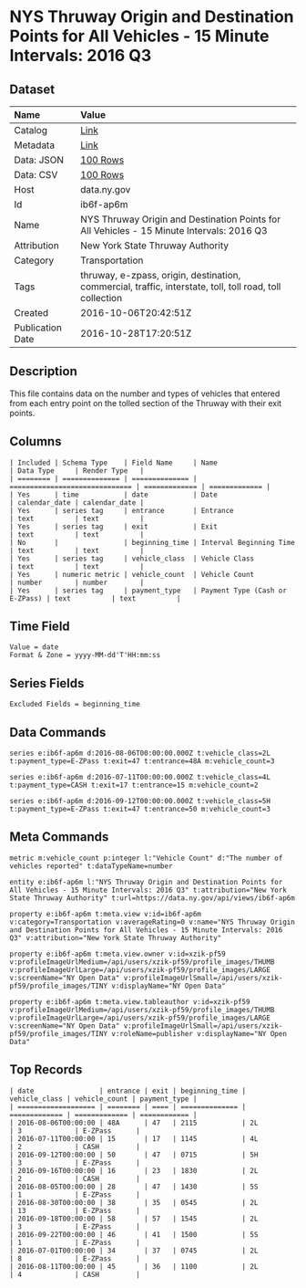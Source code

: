 # NYS Thruway Origin and Destination Points for All Vehicles - 15 Minute Intervals: 2016 Q3

## Dataset

| Name | Value |
| :--- | :---- |
| Catalog | [Link](https://catalog.data.gov/dataset/nys-thruway-origin-and-destination-points-for-all-vehicles-15-minute-intervals-2016-q3) |
| Metadata | [Link](https://data.ny.gov/api/views/ib6f-ap6m) |
| Data: JSON | [100 Rows](https://data.ny.gov/api/views/ib6f-ap6m/rows.json?max_rows=100) |
| Data: CSV | [100 Rows](https://data.ny.gov/api/views/ib6f-ap6m/rows.csv?max_rows=100) |
| Host | data.ny.gov |
| Id | ib6f-ap6m |
| Name | NYS Thruway Origin and Destination Points for All Vehicles - 15 Minute Intervals: 2016 Q3 |
| Attribution | New York State Thruway Authority |
| Category | Transportation |
| Tags | thruway, e-zpass, origin, destination, commercial, traffic, interstate, toll, toll road, toll collection |
| Created | 2016-10-06T20:42:51Z |
| Publication Date | 2016-10-28T17:20:51Z |

## Description

This file contains data on the number and types of vehicles that entered from each entry point on the tolled section of the Thruway with their exit points.

## Columns

```ls
| Included | Schema Type    | Field Name     | Name                           | Data Type     | Render Type   |
| ======== | ============== | ============== | ============================== | ============= | ============= |
| Yes      | time           | date           | Date                           | calendar_date | calendar_date |
| Yes      | series tag     | entrance       | Entrance                       | text          | text          |
| Yes      | series tag     | exit           | Exit                           | text          | text          |
| No       |                | beginning_time | Interval Beginning Time        | text          | text          |
| Yes      | series tag     | vehicle_class  | Vehicle Class                  | text          | text          |
| Yes      | numeric metric | vehicle_count  | Vehicle Count                  | number        | number        |
| Yes      | series tag     | payment_type   | Payment Type (Cash or E-ZPass) | text          | text          |
```

## Time Field

```ls
Value = date
Format & Zone = yyyy-MM-dd'T'HH:mm:ss
```

## Series Fields

```ls
Excluded Fields = beginning_time
```

## Data Commands

```ls
series e:ib6f-ap6m d:2016-08-06T00:00:00.000Z t:vehicle_class=2L t:payment_type=E-ZPass t:exit=47 t:entrance=48A m:vehicle_count=3

series e:ib6f-ap6m d:2016-07-11T00:00:00.000Z t:vehicle_class=4L t:payment_type=CASH t:exit=17 t:entrance=15 m:vehicle_count=2

series e:ib6f-ap6m d:2016-09-12T00:00:00.000Z t:vehicle_class=5H t:payment_type=E-ZPass t:exit=47 t:entrance=50 m:vehicle_count=3
```

## Meta Commands

```ls
metric m:vehicle_count p:integer l:"Vehicle Count" d:"The number of vehicles reported" t:dataTypeName=number

entity e:ib6f-ap6m l:"NYS Thruway Origin and Destination Points for All Vehicles - 15 Minute Intervals: 2016 Q3" t:attribution="New York State Thruway Authority" t:url=https://data.ny.gov/api/views/ib6f-ap6m

property e:ib6f-ap6m t:meta.view v:id=ib6f-ap6m v:category=Transportation v:averageRating=0 v:name="NYS Thruway Origin and Destination Points for All Vehicles - 15 Minute Intervals: 2016 Q3" v:attribution="New York State Thruway Authority"

property e:ib6f-ap6m t:meta.view.owner v:id=xzik-pf59 v:profileImageUrlMedium=/api/users/xzik-pf59/profile_images/THUMB v:profileImageUrlLarge=/api/users/xzik-pf59/profile_images/LARGE v:screenName="NY Open Data" v:profileImageUrlSmall=/api/users/xzik-pf59/profile_images/TINY v:displayName="NY Open Data"

property e:ib6f-ap6m t:meta.view.tableauthor v:id=xzik-pf59 v:profileImageUrlMedium=/api/users/xzik-pf59/profile_images/THUMB v:profileImageUrlLarge=/api/users/xzik-pf59/profile_images/LARGE v:screenName="NY Open Data" v:profileImageUrlSmall=/api/users/xzik-pf59/profile_images/TINY v:roleName=publisher v:displayName="NY Open Data"
```

## Top Records

```ls
| date                | entrance | exit | beginning_time | vehicle_class | vehicle_count | payment_type | 
| =================== | ======== | ==== | ============== | ============= | ============= | ============ | 
| 2016-08-06T00:00:00 | 48A      | 47   | 2115           | 2L            | 3             | E-ZPass      | 
| 2016-07-11T00:00:00 | 15       | 17   | 1145           | 4L            | 2             | CASH         | 
| 2016-09-12T00:00:00 | 50       | 47   | 0715           | 5H            | 3             | E-ZPass      | 
| 2016-09-16T00:00:00 | 16       | 23   | 1830           | 2L            | 2             | CASH         | 
| 2016-08-05T00:00:00 | 28       | 47   | 1430           | 5S            | 1             | E-ZPass      | 
| 2016-08-30T00:00:00 | 38       | 35   | 0545           | 2L            | 13            | E-ZPass      | 
| 2016-09-18T00:00:00 | 58       | 57   | 1545           | 2L            | 3             | E-ZPass      | 
| 2016-09-22T00:00:00 | 46       | 41   | 1500           | 5S            | 1             | E-ZPass      | 
| 2016-07-01T00:00:00 | 34       | 37   | 0745           | 2L            | 8             | E-ZPass      | 
| 2016-08-11T00:00:00 | 45       | 36   | 1100           | 2L            | 4             | CASH         | 
```